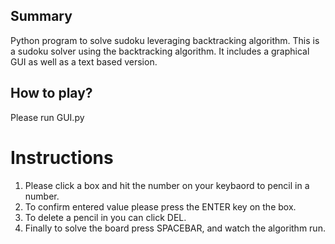 ## Summary
Python program to solve sudoku leveraging backtracking algorithm. This is a sudoku solver using the backtracking algorithm. It includes a graphical GUI as well as a text based version.

## How to play?
Please run GUI.py

# Instructions
1. Please click a box and hit the number on your keybaord to pencil in a number. 
2. To confirm entered value please press the ENTER key on the box. 
3. To delete a pencil in you can click DEL. 
4. Finally to solve the board press SPACEBAR, and watch the algorithm run.



